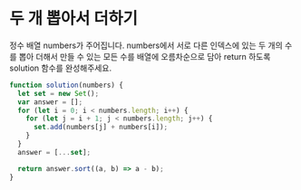 # 두 개 뽑아서 더하기

정수 배열 numbers가 주어집니다. numbers에서 서로 다른 인덱스에 있는 두 개의 수를 뽑아 더해서 만들 수 있는 모든 수를 배열에 오름차순으로 담아 return 하도록 solution 함수를 완성해주세요.

```javascript
function solution(numbers) {
  let set = new Set();
  var answer = [];
  for (let i = 0; i < numbers.length; i++) {
    for (let j = i + 1; j < numbers.length; j++) {
      set.add(numbers[j] + numbers[i]);
    }
  }
  answer = [...set];

  return answer.sort((a, b) => a - b);
}
```
